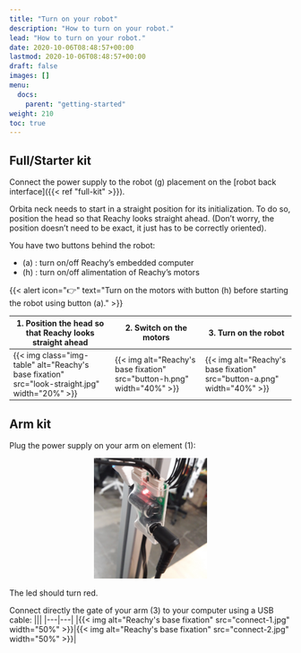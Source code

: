 ```yaml
---
title: "Turn on your robot"
description: "How to turn on your robot."
lead: "How to turn on your robot."
date: 2020-10-06T08:48:57+00:00
lastmod: 2020-10-06T08:48:57+00:00
draft: false
images: []
menu:
  docs:
    parent: "getting-started"
weight: 210
toc: true
---
```


## Full/Starter kit

Connect the power supply to the robot (g) placement on the [robot back interface]({{< ref "full-kit" >}}).  

Orbita neck needs to start in a straight position for its initialization. To do so, position the head so that Reachy looks straight ahead. (Don’t worry, the position doesn’t need to be exact, it just has to be correctly oriented).  

You have two buttons behind the robot:
- (a) : turn on/off Reachy’s embedded computer
- (h) : turn on/off alimentation of Reachy’s motors

{{< alert icon="👉" text="Turn on the motors with button (h) before starting the robot using button (a)." >}}

| 1. Position the head so that Reachy looks straight ahead | 2. Switch on the motors | 3. Turn on the robot |
| -------|-------------|----------|
|{{< img class="img-table" alt="Reachy's base fixation" src="look-straight.jpg" width="20%" >}}|{{< img alt="Reachy's base fixation" src="button-h.png" width="40%" >}}|{{< img alt="Reachy's base fixation" src="button-a.png" width="40%" >}}|


## Arm kit

Plug the power supply on your arm on element (1):

<p align="center">
<img src="plug-in.jpg" alt="drawing" width="40%"/>
</p>

The led should turn red.  

Connect directly the gate of your arm (3) to your computer using a USB cable:
|||
|---|---|
|{{< img alt="Reachy's base fixation" src="connect-1.jpg" width="50%" >}}|{{< img alt="Reachy's base fixation" src="connect-2.jpg" width="50%" >}}|